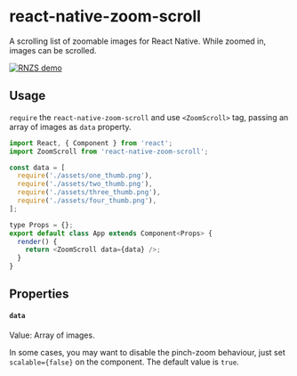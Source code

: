 # react-native-zoom-scroll

A scrolling list of zoomable images for React Native. While zoomed in, images can be scrolled.

[![RNZS demo](https://img.youtube.com/vi/MvV6oZny3HY/0.jpg)](https://www.youtube.com/watch?v=MvV6oZny3HY)

## Usage

`require` the `react-native-zoom-scroll` and use `<ZoomScroll>` tag, passing an array of images as `data` property.

```javascript
import React, { Component } from 'react';
import ZoomScroll from 'react-native-zoom-scroll';

const data = [
  require('./assets/one_thumb.png'),
  require('./assets/two_thumb.png'),
  require('./assets/three_thumb.png'),
  require('./assets/four_thumb.png'),
];

type Props = {};
export default class App extends Component<Props> {
  render() {
    return <ZoomScroll data={data} />;
  }
}
```

## Properties

#### `data`

Value: Array of images.

In some cases, you may want to disable the pinch-zoom behaviour, just set `scalable={false}` on the component. The default value is `true`.
